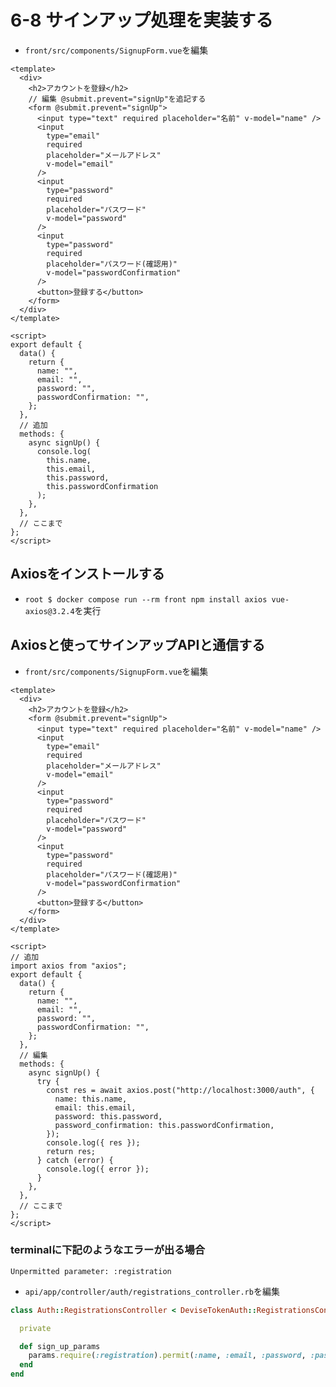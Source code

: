 # 6-8 サインアップ処理を実装する

+ `front/src/components/SignupForm.vue`を編集<br>

```vue:SignupForm.vue
<template>
  <div>
    <h2>アカウントを登録</h2>
    // 編集 @submit.prevent="signUp"を追記する
    <form @submit.prevent="signUp">
      <input type="text" required placeholder="名前" v-model="name" />
      <input
        type="email"
        required
        placeholder="メールアドレス"
        v-model="email"
      />
      <input
        type="password"
        required
        placeholder="パスワード"
        v-model="password"
      />
      <input
        type="password"
        required
        placeholder="パスワード(確認用)"
        v-model="passwordConfirmation"
      />
      <button>登録する</button>
    </form>
  </div>
</template>

<script>
export default {
  data() {
    return {
      name: "",
      email: "",
      password: "",
      passwordConfirmation: "",
    };
  },
  // 追加
  methods: {
    async signUp() {
      console.log(
        this.name,
        this.email,
        this.password,
        this.passwordConfirmation
      );
    },
  },
  // ここまで
};
</script>
```

## Axiosをインストールする

+ `root $ docker compose run --rm front npm install axios vue-axios@3.2.4`を実行<br>

## Axiosと使ってサインアップAPIと通信する

+ `front/src/components/SignupForm.vue`を編集<br>

```vue:SignupForm.vue
<template>
  <div>
    <h2>アカウントを登録</h2>
    <form @submit.prevent="signUp">
      <input type="text" required placeholder="名前" v-model="name" />
      <input
        type="email"
        required
        placeholder="メールアドレス"
        v-model="email"
      />
      <input
        type="password"
        required
        placeholder="パスワード"
        v-model="password"
      />
      <input
        type="password"
        required
        placeholder="パスワード(確認用)"
        v-model="passwordConfirmation"
      />
      <button>登録する</button>
    </form>
  </div>
</template>

<script>
// 追加
import axios from "axios";
export default {
  data() {
    return {
      name: "",
      email: "",
      password: "",
      passwordConfirmation: "",
    };
  },
  // 編集
  methods: {
    async signUp() {
      try {
        const res = await axios.post("http://localhost:3000/auth", {
          name: this.name,
          email: this.email,
          password: this.password,
          password_confirmation: this.passwordConfirmation,
        });
        console.log({ res });
        return res;
      } catch (error) {
        console.log({ error });
      }
    },
  },
  // ここまで
};
</script>
```

### terminalに下記のようなエラーが出る場合

```:terminal
Unpermitted parameter: :registration
```

+ `api/app/controller/auth/registrations_controller.rb`を編集<br>

```rb:registrations_controller.rb
class Auth::RegistrationsController < DeviseTokenAuth::RegistrationsController

  private

  def sign_up_params
    params.require(:registration).permit(:name, :email, :password, :password_confirmation) # 修正
  end
end
```

